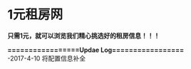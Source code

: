 # 1元租房网

**只需1元，就可以浏览我们精心挑选好的租房信息！！！**

**=================Updae Log=================**  
-2017-4-10 将配置信息补全